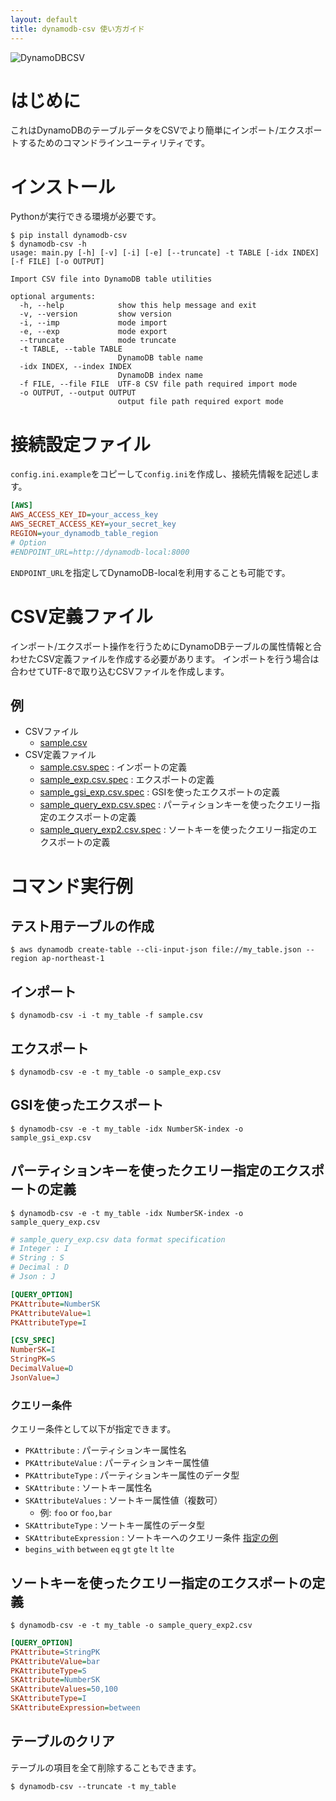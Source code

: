 ```yaml
---
layout: default
title: dynamodb-csv 使い方ガイド
---
```

![DynamoDBCSV](https://user-images.githubusercontent.com/56535085/159007555-e72d1c26-eb44-46ca-bc38-c752164995bf.png)

# はじめに

これはDynamoDBのテーブルデータをCSVでより簡単にインポート/エクスポートするためのコマンドラインユーティリティです。

# インストール

Pythonが実行できる環境が必要です。

```shell
$ pip install dynamodb-csv
$ dynamodb-csv -h
usage: main.py [-h] [-v] [-i] [-e] [--truncate] -t TABLE [-idx INDEX] [-f FILE] [-o OUTPUT]

Import CSV file into DynamoDB table utilities

optional arguments:
  -h, --help            show this help message and exit
  -v, --version         show version
  -i, --imp             mode import
  -e, --exp             mode export
  --truncate            mode truncate
  -t TABLE, --table TABLE
                        DynamoDB table name
  -idx INDEX, --index INDEX
                        DynamoDB index name
  -f FILE, --file FILE  UTF-8 CSV file path required import mode
  -o OUTPUT, --output OUTPUT
                        output file path required export mode
```

# 接続設定ファイル
`config.ini.example`をコピーして`config.ini`を作成し、接続先情報を記述します。

```ini
[AWS]
AWS_ACCESS_KEY_ID=your_access_key
AWS_SECRET_ACCESS_KEY=your_secret_key
REGION=your_dynamodb_table_region
# Option
#ENDPOINT_URL=http://dynamodb-local:8000
```

`ENDPOINT_URL`を指定してDynamoDB-localを利用することも可能です。

# CSV定義ファイル

インポート/エクスポート操作を行うためにDynamoDBテーブルの属性情報と合わせたCSV定義ファイルを作成する必要があります。
インポートを行う場合は合わせてUTF-8で取り込むCSVファイルを作成します。
## 例
* CSVファイル
  * [sample.csv](https://github.com/danishi/dynamodb-csv/blob/master/sample.csv)
* CSV定義ファイル
  * [sample.csv.spec](https://github.com/danishi/dynamodb-csv/blob/master/sample.csv.spec) : インポートの定義
  * [sample_exp.csv.spec](https://github.com/danishi/dynamodb-csv/blob/master/sample_exp.csv.spec) : エクスポートの定義
  * [sample_gsi_exp.csv.spec](https://github.com/danishi/dynamodb-csv/blob/master/sample_gsi_exp.csv.spec) : GSIを使ったエクスポートの定義
  * [sample_query_exp.csv.spec](https://github.com/danishi/dynamodb-csv/blob/master/sample_query_exp.csv.spec) : パーティションキーを使ったクエリー指定のエクスポートの定義
  * [sample_query_exp2.csv.spec](https://github.com/danishi/dynamodb-csv/blob/master/sample_query_exp2.csv.spec) : ソートキーを使ったクエリー指定のエクスポートの定義

# コマンド実行例

## テスト用テーブルの作成
```shell
$ aws dynamodb create-table --cli-input-json file://my_table.json --region ap-northeast-1
```

## インポート
```shell
$ dynamodb-csv -i -t my_table -f sample.csv
```

## エクスポート
```shell
$ dynamodb-csv -e -t my_table -o sample_exp.csv
```

## GSIを使ったエクスポート
```shell
$ dynamodb-csv -e -t my_table -idx NumberSK-index -o sample_gsi_exp.csv
```

## パーティションキーを使ったクエリー指定のエクスポートの定義
```shell
$ dynamodb-csv -e -t my_table -idx NumberSK-index -o sample_query_exp.csv
```

```ini
# sample_query_exp.csv data format specification
# Integer : I
# String : S
# Decimal : D
# Json : J

[QUERY_OPTION]
PKAttribute=NumberSK
PKAttributeValue=1
PKAttributeType=I

[CSV_SPEC]
NumberSK=I
StringPK=S
DecimalValue=D
JsonValue=J
```

### クエリー条件
クエリー条件として以下が指定できます。

* `PKAttribute` : パーティションキー属性名
* `PKAttributeValue` : パーティションキー属性値
* `PKAttributeType` : パーティションキー属性のデータ型
* `SKAttribute` : ソートキー属性名
* `SKAttributeValues` : ソートキー属性値（複数可）
  * 例: `foo` or `foo,bar`
* `SKAttributeType` : ソートキー属性のデータ型
* `SKAttributeExpression` : ソートキーへのクエリー条件 [指定の例](https://boto3.amazonaws.com/v1/documentation/api/latest/reference/customizations/dynamodb.html#dynamodb-conditions)
* `begins_with` `between` `eq` `gt` `gte` `lt` `lte`

## ソートキーを使ったクエリー指定のエクスポートの定義

```shell
$ dynamodb-csv -e -t my_table -o sample_query_exp2.csv
```

```ini
[QUERY_OPTION]
PKAttribute=StringPK
PKAttributeValue=bar
PKAttributeType=S
SKAttribute=NumberSK
SKAttributeValues=50,100
SKAttributeType=I
SKAttributeExpression=between
```

## テーブルのクリア
テーブルの項目を全て削除することもできます。

```shell
$ dynamodb-csv --truncate -t my_table
```
